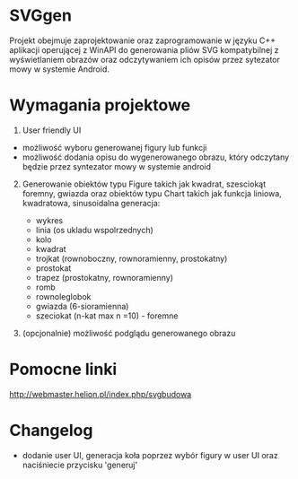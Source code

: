 # SVGgen
Projekt obejmuje zaprojektowanie oraz zaprogramowanie w języku C++ aplikacji operującej z WinAPI do generowania pliów SVG kompatybilnej z wyświetlaniem obrazów oraz odczytywaniem ich opisów przez sytezator mowy w systemie Android.
# Wymagania projektowe
1. User friendly UI
  - możliwość wyboru generowanej figury lub funkcji
  - możliwość dodania opisu do wygenerowanego obrazu, który odczytany będzie przez syntezator mowy w systemie android
2. Generowanie obiektów typu Figure takich jak kwadrat, szesciokąt foremny, gwiazda oraz obiektów typu Chart takich jak funkcja liniowa, kwadratowa, sinusoidalna
  generacja:
    -	wykres
    -	linia (os ukladu wspolrzednych)
    -	kolo
    -	kwadrat
    -	trojkat (rownoboczny, rownoramienny, prostokatny)
    -	prostokat 
    -	trapez (prostokatny, rownoramienny)
    -	romb
    -	rownoleglobok
    -	gwiazda (6-sioramienna)
    -	szeciokat (n-kat max n =10) - foremne

3. (opcjonalnie) możliwość podglądu generowanego obrazu

# Pomocne linki

http://webmaster.helion.pl/index.php/svgbudowa

# Changelog

  - dodanie user UI, generacja koła poprzez wybór figury w user UI oraz naciśniecie przycisku 'generuj'
